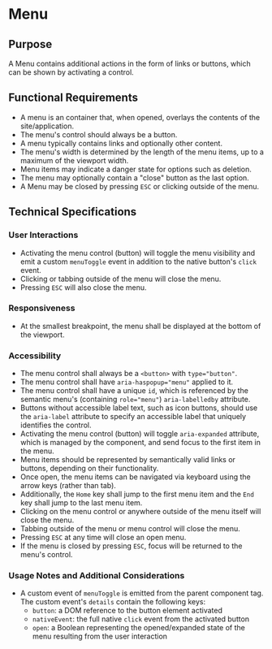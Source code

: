 # Menu

## Purpose

A Menu contains additional actions in the form of links or buttons, which can be shown by activating a control.

## Functional Requirements

* A menu is an container that, when opened, overlays the contents of the site/application.
* The menu's control should always be a button.
* A menu typically contains links and optionally other content.
* The menu's width is determined by the length of the menu items, up to a maximum of the viewport width.
* Menu items may indicate a danger state for options such as deletion.
* The menu may optionally contain a "close" button as the last option.
* A Menu may be closed by pressing `ESC` or clicking outside of the menu.

## Technical Specifications

### User Interactions

* Activating the menu control (button) will toggle the menu visibility and emit a custom `menuToggle` event in addition to the native button's `click` event.
* Clicking or tabbing outside of the menu will close the menu.
* Pressing `ESC` will also close the menu.

### Responsiveness

* At the smallest breakpoint, the menu shall be displayed at the bottom of the viewport.

### Accessibility

* The menu control shall always be a `<button>` with `type="button"`.
* The menu control shall have `aria-haspopup="menu"` applied to it.
* The menu control shall have a unique `id`, which is referenced by the semantic menu's (containing `role="menu"`) `aria-labelledby` attribute.
* Buttons without accessible label text, such as icon buttons, should use the `aria-label` attribute to specify an accessible label that uniquely identifies the control.
* Activating the menu control (button) will toggle `aria-expanded` attribute, which is managed by the component, and send focus to the first item in the menu.
* Menu items should be represented by semantically valid links or buttons, depending on their functionality.
* Once open, the menu items can be navigated via keyboard using the arrow keys (rather than tab).
* Additionally, the `Home` key shall jump to the first menu item and the `End` key shall jump to the last menu item.
* Clicking on the menu control or anywhere outside of the menu itself will close the menu.
* Tabbing outside of the menu or menu control will close the menu.
* Pressing `ESC` at any time will close an open menu.
* If the menu is closed by pressing `ESC`, focus will be returned to the menu's control.

### Usage Notes and Additional Considerations

* A custom event of `menuToggle` is emitted from the parent component tag. The custom event's `details` contain the following keys:
  * `button`: a DOM reference to the button element activated
  * `nativeEvent`: the full native `click` event from the activated button
  * `open`: a Boolean representing the opened/expanded state of the menu resulting from the user interaction
